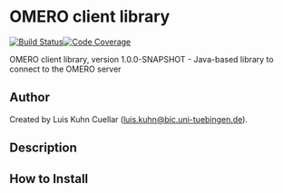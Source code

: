 # OMERO client library

[![Build Status](https://travis-ci.com/qbicsoftware/omero-client-lib.svg?branch=development)](https://travis-ci.com/qbicsoftware/omero-client-lib)[![Code Coverage]( https://codecov.io/gh/qbicsoftware/omero-client-lib/branch/development/graph/badge.svg)](https://codecov.io/gh/qbicsoftware/omero-client-lib)

OMERO client library, version 1.0.0-SNAPSHOT - Java-based library to connect to the OMERO server

## Author
Created by Luis Kuhn Cuellar (luis.kuhn@bic.uni-tuebingen.de).

## Description

## How to Install
